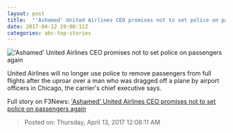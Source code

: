 ```yaml
---
layout: post
title:  "'Ashamed' United Airlines CEO promises not to set police on passengers again"
date: 2017-04-12 19:08:11Z
categories: abc-top-stories
---
```


!['Ashamed' United Airlines CEO promises not to set police on passengers again](http://www.abc.net.au/news/image/8441412-1x1-700x700.jpg)

United Airlines will no longer use police to remove passengers from full flights after the uproar over a man who was dragged off a plane by airport officers in Chicago, the carrier's chief executive says.


Full story on F3News: ['Ashamed' United Airlines CEO promises not to set police on passengers again](http://www.f3nws.com/n/4dhgnE)

> Posted on: Thursday, April 13, 2017 12:08:11 AM
